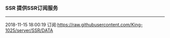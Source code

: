 ### SSR 提供SSR订阅服务
---
2018-11-15 18:00:19 订阅:https://raw.githubusercontent.com/King-1025/server/SSR/DATA

